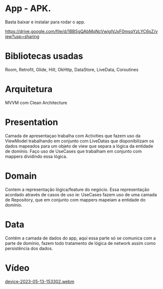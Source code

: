 # App - APK.

Basta baixar e instalar para rodar o app.

https://drive.google.com/file/d/1BBSgQAbMqNcVwiglVJxF0msqYzLYC6sZ/view?usp=sharing

# Bibliotecas usadas

Room, Retrofit, Glide, Hilt, OkHttp, DataStore, LiveData, Coroutines

# Arquitetura
MVVM com Clean Architecture

# Presentation
Camada de apresentaçao trabalha com Activities que fazem uso da ViewModel trabalhando em conjunto com LiveDatas que disponibilizam os dados mapeados para um objeto de view que separa a lógica da entidade de domínio. Faço uso de UseCases que trabalham em conjunto com mappers dividindo essa lógica.

# Domain
Contem a representação lógica/feature do negócio. Essa representação acordado através de casos de uso ie: UseCases fazem uso de uma camada de Repository, que em conjunto com mappers mapeiam a entidade do domínio.

# Data
Contém a camada de dados do app, aqui essa parte só se comunica com a parte de domínio, fazem todo tratamento de lógica de network assim como persistência dos dados.

# Vídeo
[device-2023-05-13-153302.webm](https://github.com/marks5/github-list/assets/6106197/b14bf09c-2c59-49e5-bf95-ffa959b1e321)
